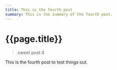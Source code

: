 ```yaml
---
title: This is the fourth post
summary: This is the summary of the fourth post.
---
```


# {{page.title}}

> sweet post 4

This is the fourth post to test things out.
